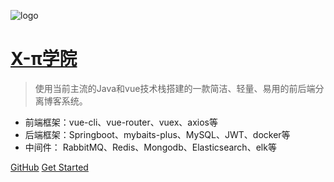 ![logo](https://docsify.js.org/_media/icon.svg)

# [X-π学院](http://www.liyuze.work/)

> 使用当前主流的Java和vue技术栈搭建的一款简洁、轻量、易用的前后端分离博客系统。

* 前端框架：vue-cli、vue-router、vuex、axios等
* 后端框架：Springboot、mybaits-plus、MySQL、JWT、docker等
* 中间件：    RabbitMQ、Redis、Mongodb、Elasticsearch、elk等

[GitHub](https://github.com/Ezuy-Lee)
[Get Started](#quick-start)